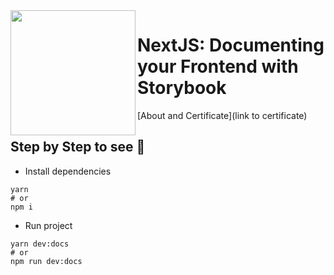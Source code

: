  <img align="left" width="200" src='' />

# NextJS: Documenting your Frontend with Storybook

[About and Certificate](link to certificate)

## Step by Step to see 👀

- Install dependencies
```shell
yarn
# or
npm i
```
- Run project
```shell
yarn dev:docs
# or
npm run dev:docs
```